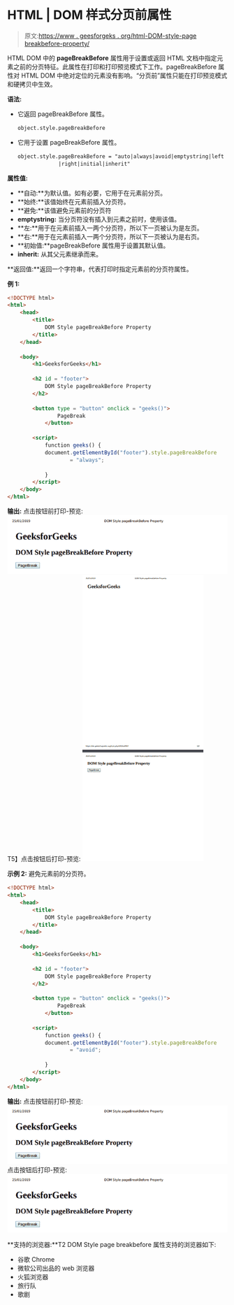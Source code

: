 # HTML | DOM 样式分页前属性

> 原文:[https://www . geesforgeks . org/html-DOM-style-page breakbefore-property/](https://www.geeksforgeeks.org/html-dom-style-pagebreakbefore-property/)

HTML DOM 中的 **pageBreakBefore** 属性用于设置或返回 HTML 文档中指定元素之前的分页特征。此属性在打印和打印预览模式下工作。pageBreakBefore 属性对 HTML DOM 中绝对定位的元素没有影响。“分页前”属性只能在打印预览模式和硬拷贝中生效。

**语法:**

*   它返回 pageBreakBefore 属性。

    ```html
    object.style.pageBreakBefore
    ```

*   它用于设置 pageBreakBefore 属性。

    ```html
    object.style.pageBreakBefore = "auto|always|avoid|emptystring|left
                 |right|initial|inherit"
    ```

**属性值:**

*   **自动:**为默认值。如有必要，它用于在元素前分页。
*   **始终:**该值始终在元素前插入分页符。
*   **避免:**该值避免元素前的分页符
*   **emptystring:** 当分页符没有插入到元素之前时，使用该值。
*   **左:**用于在元素前插入一两个分页符，所以下一页被认为是左页。
*   **右:**用于在元素前插入一两个分页符，所以下一页被认为是右页。
*   **初始值:**pageBreakBefore 属性用于设置其默认值。
*   **inherit:** 从其父元素继承而来。

**返回值:**返回一个字符串，代表打印时指定元素前的分页符属性。

**例 1:**

```html
<!DOCTYPE html> 
<html> 
    <head> 
        <title>
            DOM Style pageBreakBefore Property 
        </title> 
    </head> 

    <body> 
        <h1>GeeksforGeeks</h1>

        <h2 id = "footer">
            DOM Style pageBreakBefore Property 
        </h2>

        <button type = "button" onclick = "geeks()"> 
                PageBreak 
            </button> 

        <script> 
            function geeks() { 
            document.getElementById("footer").style.pageBreakBefore
                    = "always";

            } 
        </script> 
    </body> 
</html>                    
```

**输出:**
点击按钮前打印-预览:
![](img/a1811111adf8a97eebf988db351d8a9e.png)T5】点击按钮后打印-预览:
![](img/34a9a33a665201b4b132ee7ee9ca1087.png)

**示例 2:** 避免元素前的分页符。

```html
<!DOCTYPE html> 
<html> 
    <head> 
        <title>
            DOM Style pageBreakBefore Property 
        </title> 
    </head> 

    <body> 
        <h1>GeeksforGeeks</h1>

        <h2 id = "footer">
            DOM Style pageBreakBefore Property 
        </h2>

        <button type = "button" onclick = "geeks()"> 
                PageBreak 
            </button> 

        <script> 
            function geeks() { 
            document.getElementById("footer").style.pageBreakBefore
                    = "avoid";

            } 
        </script> 
    </body> 
</html>                    
```

**输出:**
点击按钮前打印-预览:
![](img/a1811111adf8a97eebf988db351d8a9e.png)点击按钮后打印-预览:
![](img/a1811111adf8a97eebf988db351d8a9e.png)

**支持的浏览器:**T2 DOM Style page breakbefore 属性支持的浏览器如下:

*   谷歌 Chrome
*   微软公司出品的 web 浏览器
*   火狐浏览器
*   旅行队
*   歌剧